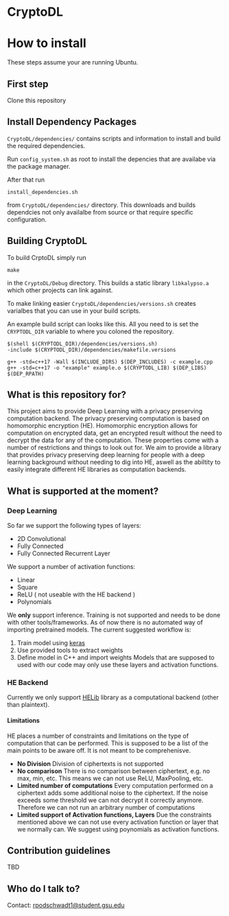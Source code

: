 # CryptoDL

# How to install

These steps assume your are running Ubuntu.

## First step

Clone this repository
 
## Install Dependency Packages

`CryptoDL/dependencies/` contains scripts and information to install and build the 
required dependencies. 

Run
```config_system.sh``` 
as root to install the depencies that are availabe via the package manager.

After that run
```
install_dependencies.sh
```
from `CryptoDL/dependencies/` directory. This downloads and builds dependcies
not only availalbe from source or that require specific configuration.

## Building CryptoDL

To build CrptoDL simply run 
```
make
```
in the `CryptoDL/Debug` directory. This builds a static library `libkalypso.a` which
other projects can link against.


To make linking easier `CryptoDL/dependencies/versions.sh` creates varialbes that 
you can use in your build scripts.

An example build script can looks like this. All you need to is set the `CRYPTODL_DIR`
variable to where you coloned the repository.

```
$(shell $(CRYPTODL_DIR)/dependencies/versions.sh)
-include $(CRYPTODL_DIR)/dependencies/makefile.versions

g++ -std=c++17 -Wall $(INCLUDE_DIRS) $(DEP_INCLUDES) -c example.cpp
g++ -std=c++17 -o "example" example.o $(CRYPTODL_LIB) $(DEP_LIBS) $(DEP_RPATH)

```

## What is this repository for? ##

This project aims to provide Deep Learning with a privacy preserving computation
backend. The privacy preserving computation is based on homomorphic encryption
(HE). Homomorphic encryption allows for computation on encrypted data, get an
encrypted result without the need to decrypt the data for any of the computation.
These properties come with a number of restrictions and things to look out for.
We aim to provide a library that provides privacy preserving deep learning for
people with a deep learning background without needing to dig into HE, aswell as
the abiltity to easily integrate different HE libraries as computation backends. 


 
## What is supported at the moment? ##




### Deep Learning

So far we support the following types of layers:

- 2D Convolutional
- Fully Connected
- Fully Connected Recurrent Layer

We support a number of activation functions:
- Linear
- Square
- ReLU ( not useable with the HE backend )
- Polynomials 

We **only** support inference. Training is not supported and needs to be done
with other tools/frameworks. As of now there is no automated way of importing 
pretrained models. The current suggested workflow is: 
1. Train model using [keras](https://keras.io/)
2. Use provided tools to extract weights
3. Define model in C++ and import weights
Models that are supposed to used with our code may only use these layers and
activation functions.
  

### HE Backend

Currently we only support [HELib](https://github.com/shaih/HElib) library as a 
computational backend (other than plaintext).

#### Limitations

HE places a number of constraints and limitations on the type of computation
that can be performed. This is supposed to be a list of the main points to 
be aware off. It is not meant to be comprehenisve.

- **No Division** Division of ciphertexts is not supported
- **No comparison** There is no comparison between ciphertext, e.g. no max,
min, etc. This means we can not use ReLU, MaxPooling, etc. 
- **Limited number of computations** Every computation performed on a 
ciphertext adds some additional noise to the ciphertext. If the noise 
exceeds some threshold we can not decrypt it correctly anymore. Therefore we
can not run an arbitrary number of computations
- **Limited support of Activation functions, Layers** Due the constraints 
mentioned above we can not use every activation function or layer that we 
normally can. We suggest using poynomials as activation functions. 


## Contribution guidelines ##

TBD

## Who do I talk to? ##
Contact: rpodschwadt1@student.gsu.edu

